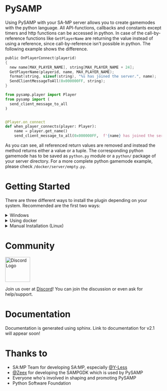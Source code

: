 # PySAMP
Using PySAMP with your SA-MP server allows you to create gamemodes with the python language. All API-functions, callbacks and constants except timers and http functions can be accessed in python.
In case of the call-by-reference functions like ```GetPlayerName``` are returning the value instead of using a reference, since call-by-reference isn't possible in python.
The following example shows the difference.

```C
public OnPlayerConnect(playerid)
{
  new name[MAX_PLAYER_NAME], string[MAX_PLAYER_NAME + 24];
  GetPlayerName(playerid, name, MAX_PLAYER_NAME);
  format(string, sizeof(string), "%s has joined the server.", name);
  SendClientMessageToAll(0x000000FF, string);
}
```

```python
from pysamp.player import Player
from pysamp import (
  send_client_message_to_all
)


@Player.on_connect
def when_player_connects(player: Player):
    name = player.get_name()
    send_client_message_to_all(0x000000FF,  f'{name} has joined the server.')
```
 
As you can see, all referenced return values are removed and instead the method returns either a value or a tuple.
The corresponding python gamemode has to be saved as `python.py` module or a `python/` package of your server directory. For a more complete python gamemode example, please check `/docker/server/empty.py`.


# Getting Started

There are three different ways to install the plugin depending on your system. Recommended are the first two ways:

<details>
  <summary>Windows<br></summary>

  <hr>
Using PySAMP on a Windows machine is possible! Just make sure you have <b>32-bit Python</b> and the correct version that the plugin requires.

## Install correct python version
Install the correct version (written in the DLL name you downloaded). As of PySAMP `2.1.0`, this should be python version `3.10.4`. 64-bit or any other version will not work, and the plugin will not load.<br>

## Make a python module
The plugin will look for a module named `python` in your server root. That means you can either create `python.py` or `python/__init__.py`.

## Add PySAMP's API
In order to work with our v2.1 API, you need to copy the folder `pysamp` to your server root directory. It includes snake_case versions of the default SA-MP functions, and classes for various objects such as `Player`, `Vehicle`, `TextDraw` and so on. If you created a `python` folder in last step, you should now have the normal SA-MP server folders, plus the two new ones (python and pysamp).

## Server.cfg
1. Add `PySAMP.dll` to your `server.cfg` on the `plugins` line.
2. Add an (empty) gamemode to the `gamemodes` line. For example, use `bare` which is a default, empty gamemode. Please note that this is not mandatory and you should be able to run both a pawn and a python gamemode alongside each other just fine. However if you start from scratch, we strongly recommend you to not mix, as it gives you much better control over your gamemode.
  <hr>
</details>

<details>
  <summary>Using docker<br></summary>

  <hr>

## Run using docker
### Requirements
- Docker 20.10.0 or greater. Previous versions may work, but they are not tested. Read more [here](https://docs.docker.com/engine/install/) how to install docker on your specific Linux Distribution.
- Your user needs to be added to the docker group, so you don't have to run as sudo.

### How to get started?
With our docker setup, you can run your entire SA-MP server inside a docker container. Under `/docker/data` you will find a 0.3.7 server root folder as you would recognise it. Our docker setup builds the container, builds the PySAMP plugin, and afterwards uses the `/docker/data` directory to start up a SA-MP server for you.


1. If you haven't already, please clone the latest main branch of the [repository](https://github.com/habecker/PySAMP/tree/main).  You can clone the repository to your server using `git clone https://github.com/habecker/PySAMP.git`
2. Proceed to the `/docker` folder inside the repo, here you can find the docker-related files. Inspect the files if you need to know what they do in detail.
3. Next up, let us make the bash-scripts executable by running `chmod +x *.sh` inside the `/docker` folder.
4. Inside the same folder (`/docker`), run the SA-MP server by running `./run.sh`, and gently wait for the process to complete. This will build the docker container and start your server. `/docker/data` will appear.

### Default actions and notes
- If there are no existing `/docker/data` directory, it will be created. SA-MP server version 0.3.7-R2-1  will be downloaded and installed.
- If there is no .amx gamemode in `/docker/data/gamemodes`, the docker container will put one there to get the server started. If you have defined a different gamemode in `/docker/data/server.cfg`, the default .amx file will not be loaded, but instead the one you defined will.
- The [Crashdetect](https://github.com/Zeex/samp-plugin-crashdetect) plugin is added automatically, unless it already exists.
- Server starts at port 7777 and it is exposed at port 7777. If you change the port in the `/docker/data/server.cfg`, you will also need to change the docker arguments in `/docker/run.sh`. For example, if you want to run on port 8888, the last line should contain `-p 8888:8888/udp` instead of `-p 7777:7777/udp`.
- if the `/docker/data` directory gives you "permission denied" on linux when you try to edit something, it is because the docker image runs with root, and the files are not accessible for the host user. You can do `chmod` command on the folder to change the permissions to be more open, so that you can edit things in it.

  <hr>
</details>

<details>
  <summary>Manual Installation (Linux)<br></summary>
  <hr>

  1. Install the python version as written in the name of the file on the releases page. This should be version 3.10.4 as of PySAMP 2.1. (32 bit version is required, and it needs to be on $PATH)
  2. Copy the downloaded PySAMP.so to the plugins directory of your server. (If it has a weird name, just rename it to PySAMP.so)
  3. Copy `/docker/server/empty.py` to your server root directory, renamed as `python.py`
  4. Copy `pysamp` folder/module to your server root directory.
  5. Run the server and verify that the plugin has loaded in your logs. If not, make sure step 1-4. is done correctly. You need exact versions of python.
  
  <hr>
</details>

# Community
<img src="https://pics.ducky.rocks/images/2022/07/04/e6921f0f92a828fc9cc7346ebac9e149.png" alt="Discord Logo" width="80"/>

Join us over at [Discord](https://discord.gg/puw5VeQtbx)! You can join the discussion or even ask for help/support.

# Documentation
Documentation is generated using sphinx. Link to documentation for v2.1 will appear soon!

# Thanks to
- SA:MP Team for developing SA:MP, especially [@Y-Less](https://github.com/Y-Less)
- [@Zeex](https://github.com/Zeex) for developing the SAMPGDK which is used by PySAMP
- Everyone who's involved in shaping and promoting PySAMP
- Python Software Foundation
